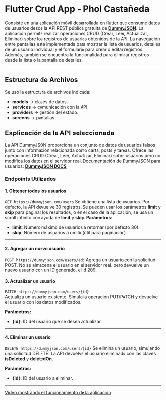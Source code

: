 # Flutter Crud App - Phol Castañeda

Consiste en una aplicación móvil desarrollada en flutter que consume datos de usuarios desde la API REST pública gratuita de **[DummyJSON](https://dummyjson.com)**. La aplicación permite realizar operaciones CRUD (Crear, Leer, Actualizar, Eliminar) sobre los registros de usuarios obtenidos de la API. La navegación entre pantallas está implementada para mostrar la lista de usuarios, detalles de un usuario individual y el formulario para crear o editar registros. Además, también se encuentra la funcionalidad para eliminar registros desde la lista o la pantalla de detalles.

--- 

## Estructura de Archivos

Se usó la estructura de archivos indicada:
- **models** → clases de datos.
- **services** → comunicación con la API.
- **providers** → gestión del estado.
- **screens** → pantallas

## Explicación de la API seleccionada

La API DummyJSON proporciona un conjunto de datos de usuarios falsos junto con información relacionada como carts, posts y tareas. Ofrece las operaciones CRUD (Crear, Leer, Actualizar, Eliminar) sobre usuarios pero no modifica los datos en el servidor real. Documentación de DummyJSON para usuarios: **[DummyJSON DOCS](https://dummyjson.com/docs/users)**

### Endpoints Utilizados

#### 1. Obtener todos los usuarios  
`GET https://dummyjson.com/users`
Se obtiene una lista de usuarios. Por defecto, la API devuelve 30 registros. Se pueden usar los parámetros **limit** y **skip** para paginar los resultados, o en el caso de la aplicación, se usa un scroll infinito con ayuda de **limit** y **skip**.
**Parámetros**:
- **limit**: Número máximo de usuarios a retornar (por defecto 30).
- **skip**: Número de usuarios a omitir (útil para paginación).

---
#### 2. Agregar un nuevo usuario  
`POST https://dummyjson.com/users/add`
Agrega un usuario con la solicitud POST. No se almacena el usuario en el servidor real, pero devuelve un nuevo usuario con un ID generado, el id 209.

#### 3. Actualizar un usuario  
`PATCH https://dummyjson.com/users/{id}`  
Actualiza un usuario existente. Simula la operación PUT/PATCH y devuelve el usuario con los datos modificados.

**Parámetros:**
- **{id}**: ID del usuario que se desea actualizar. 

---

#### 4. Eliminar un usuario  
`DELETE https://dummyjson.com/users/{id}` 
Se elimina un usuario, simulando una solicitud DELETE. La API devuelve el usuario eliminado con las claves **isDeleted** y **deletedOn**.

**Parámetros:**
- **{id}**: ID del usuario a eliminar.

---

[Video mostrando el funcionamiento de la aplicación](https://docs.flutter.dev/)
